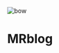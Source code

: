 ![bow](https://user-images.githubusercontent.com/88712648/128853717-6adb8e41-2272-48cb-9846-301753be12c1.jpg)
# MRblog
